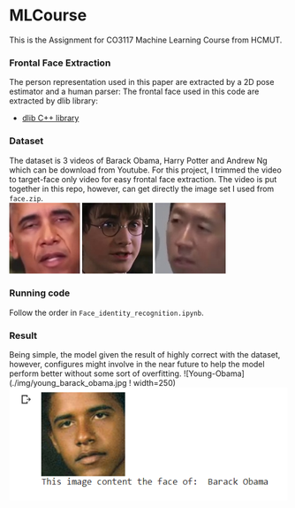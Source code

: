 # MLCourse
This is the Assignment for CO3117 Machine Learning Course from HCMUT.

### Frontal Face Extraction
The person representation used in this paper are extracted by a 2D pose estimator and a human parser:
The frontal face used in this code are extracted by dlib library:
* [dlib C++ library](https://github.com/davisking/dlib)

### Dataset
The dataset is 3 videos of Barack Obama, Harry Potter and Andrew Ng which can be download from Youtube. For this project, I trimmed the video to target-face only video for easy frontal face extraction. The video is put together in this repo, however, can get directly the image set I used from ```face.zip```. <br>
![Obama](./img/191.jpg) ![Andrew](./img/192.jpg) ![Harry](./img/193.jpg) 

### Running code
Follow the order in ```Face_identity_recognition.ipynb```.

### Result
Being simple, the model given the result of highly correct with the dataset, however, configures might involve in the near future to help the model perform better without some sort of overfitting.
![Young-Obama](./img/young_barack_obama.jpg ! width=250) <br>
![Prediction](./img/predict.png)
<!---
### Todo list
- [x] Code of testing the first stage.
- [x] Data preparation code.
- [x] Code of training the first stage.
- [x] Shape context matching and warping.
- [x] Code of testing the second stage.
- [x] Code of training the second stage.
-->
